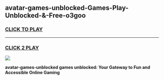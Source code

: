 
## avatar-games-unblocked-Games-Play-Unblocked-&-Free-o3goo
<h3>
<a href="https://premium76.site?title=avatar-games-unblocked&ref=24A">CLICK TO PLAY</a></h3>
<hr>

<h3>
<a href="https://premium76.site?title=avatar-games-unblocked&ref=24A">CLICK 2 PLAY</a>
  
</h3>

<a href="https://premium76.site?title=avatar-games-unblocked&ref=24A"><img src="https://clearcache.store/games.png"></a>


**avatar-games-unblocked games unblocked: Your Gateway to Fun and Accessible Online Gaming**
